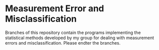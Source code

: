 # Measurement Error and Misclassification

Branches of this repository contain the programs implementing the statistical methods developed by my group for dealing with measurement errors and misclassification. Please endter the branches.
